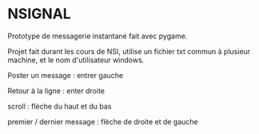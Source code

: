 # NSIGNAL
Prototype de messagerie instantané fait avec pygame.


Projet fait durant les cours de NSI, utilise un fichier txt commun à plusieur machine, et le nom d'utilisateur windows.


Poster un message : entrer gauche

Retour à la ligne : enter droite

scroll : flèche du haut et du bas

premier / dernier message : flèche de droite et de gauche
